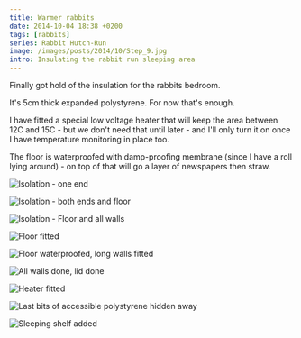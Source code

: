 ```yaml
---
title: Warmer rabbits
date: 2014-10-04 18:38 +0200
tags: [rabbits]
series: Rabbit Hutch-Run
image: /images/posts/2014/10/Step_9.jpg
intro: Insulating the rabbit run sleeping area
---
```


Finally got hold of the insulation for the rabbits bedroom.

It's 5cm thick expanded polystyrene. For now that's enough.

I have fitted a special low voltage heater that will keep the area between 12C and 15C - but we don't need that until later - and I'll only turn it on once I have temperature monitoring in place too.

The floor is waterproofed with damp-proofing membrane (since I have a roll lying around) - on top of that will go a layer of newspapers then straw.

![Isolation - one end](/images/posts/2014/10/Step_1.jpg)

![Isolation - both ends and floor](/images/posts/2014/10/Step_2.jpg)

![Isolation - Floor and all walls](/images/posts/2014/10/Step_3.jpg)

![Floor fitted](/images/posts/2014/10/Step_4.jpg)

![Floor waterproofed, long walls fitted](/images/posts/2014/10/Step_5.jpg)

![All walls done, lid done](/images/posts/2014/10/Step_6.jpg)

![Heater fitted](/images/posts/2014/10/Step_7.jpg)

![Last bits of accessible polystyrene hidden away](/images/posts/2014/10/Step_8.jpg)

![Sleeping shelf added](/images/posts/2014/10/Step_9.jpg)
